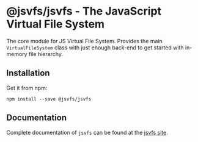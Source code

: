 # @jsvfs/jsvfs - The JavaScript Virtual File System

The core module for JS Virtual File System. Provides the main `VirtualFileSystem` class with just enough back-end to get started with in-memory file hierarchy.

## Installation

Get it from npm:
```shell
npm install --save @jsvfs/jsvfs
```

## Documentation

Complete documentation of `jsvfs` can be found at the [jsvfs site](https://ahuggins-nhs.github.io/jsvfs/).
